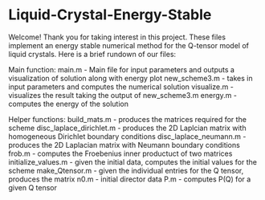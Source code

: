 # Liquid-Crystal-Energy-Stable

Welcome! Thank you for taking interest in this project. These files implement an energy stable numerical method for the Q-tensor model of liquid crystals. Here is a brief rundown of our files:

Main function:
main.m - Main file for input parameters and outputs a visualization of solution along with energy plot
new_scheme3.m - takes in input parameters and computes the numerical solution 
visualize.m - visualizes the result taking the output of new_scheme3.m
energy.m - computes the energy of the solution

Helper functions:
build_mats.m - produces the matrices required for the scheme
disc_laplace_dirichlet.m - produces the 2D Laplcian matrix with homogeneous Dirichlet boundary conditions
disc_laplace_neumann.m - produces the 2D Laplacian matrix with Neumann boundary conditions
frob.m - computes the Froebenius inner productuct of two matrices
initialize_values.m - given the initial data, computes the initial values for the scheme
make_Qtensor.m - given the individual entries for the Q tensor, produces the matrix 
n0.m - initial director data 
P.m - computes P(Q) for a given Q tensor
